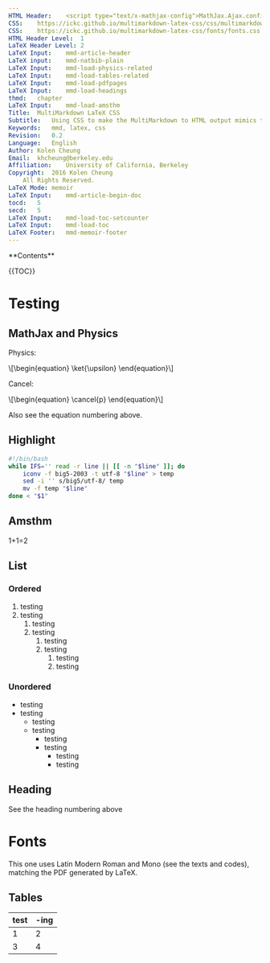```yaml
---
HTML Header:	<script type="text/x-mathjax-config">MathJax.Ajax.config.path.Contrib="https://cdn.mathjax.org/mathjax/contrib",MathJax.Hub.Register.StartupHook("TeX Jax Ready",function(){MathJax.Hub.Insert(MathJax.InputJax.TeX.Definitions.macros,{cancel:["Extension","cancel"],bcancel:["Extension","cancel"],xcancel:["Extension","cancel"],cancelto:["Extension","cancel"]})}),MathJax.Hub.Config({TeX:{equationNumbers:{autoNumber:"AMS"},extensions:["[Contrib]/physics/physics.js","[Contrib]/siunitx/siunitx.js"]}});</script><script type="text/javascript" src="https://cdn.mathjax.org/mathjax/latest/MathJax.js?config=TeX-AMS_CHTML-full"></script>
CSS:	https://ickc.github.io/multimarkdown-latex-css/css/multimarkdown-latex-lmodern.css
CSS:	https://ickc.github.io/multimarkdown-latex-css/fonts/fonts.css
HTML Header Level:	1
LaTeX Header Level:	2
LaTeX Input:	mmd-article-header
LaTeX input:	mmd-natbib-plain
LaTeX Input:	mmd-load-physics-related
LaTeX Input:	mmd-load-tables-related
LaTeX Input:	mmd-load-pdfpages
LaTeX Input:	mmd-load-headings
thmd:	chapter
LaTeX Input:	mmd-load-amsthm
Title:	MultiMarkdown LaTeX CSS
Subtitle:	Using CSS to make the MultiMarkdown to HTML output mimics the MultiMarkdown to LaTeX output
Keywords:	mmd, latex, css
Revision:	0.2
Language:	English
Author:	Kolen Cheung
Email:	khcheung@berkeley.edu
Affiliation:	University of California, Berkeley
Copyright:	2016 Kolen Cheung  
 	All Rights Reserved.
LaTeX Mode:	memoir
LaTeX Input:	mmd-article-begin-doc
tocd:	5
secd:	5
LaTeX Input:	mmd-load-toc-setcounter
LaTeX Input:	mmd-load-toc
LaTeX Footer:	mmd-memoir-footer
---
```

<link rel="stylesheet" href="https://cdnjs.cloudflare.com/ajax/libs/highlight.js/9.1.0/styles/default.min.css"><script src="https://cdnjs.cloudflare.com/ajax/libs/highlight.js/9.1.0/highlight.min.js"></script><script>hljs.initHighlightingOnLoad();</script>
<!-- \begin{comment} -->
**Contents**

{{TOC}}
<!-- \end{comment} -->

# Testing #

## MathJax and Physics ##

Physics:

\\[\begin{equation}
\ket{\upsilon}
\end{equation}\\]

Cancel:

\\[\begin{equation}
\cancel{p}
\end{equation}\\]

Also see the equation numbering above.

## Highlight ##

```bash
#!/bin/bash
while IFS='' read -r line || [[ -n "$line" ]]; do
	iconv -f big5-2003 -t utf-8 "$line" > temp
	sed -i '' s/big5/utf-8/ temp
	mv -f temp "$line"
done < "$1"
```

## Amsthm ##

<!--\begin{Conjecture}-->  <div class="Conjecture">
1+1=2
<!--\end{Conjecture}--></div>

## List ##

### Ordered ###

1. testing
2. testing
	1. testing
	2. testing
		1. testing
		2. testing
			1. testing
			2. testing

### Unordered ###


- testing
- testing
	- testing
	- testing
		- testing
		- testing
			- testing
			- testing

## Heading ##

See the heading numbering above

# Fonts #

This one uses Latin Modern Roman and Mono (see the texts and codes), matching the PDF generated by LaTeX.

## Tables ##

| test	| -ing	|  
|  ------	| ------	|  
| 1	| 2  	| 
| 3	| 4	| 